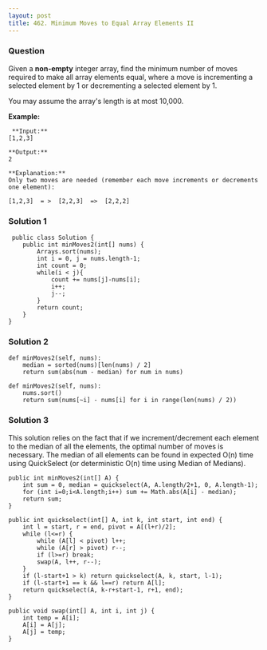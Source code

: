 ```yaml
---
layout: post
title: 462. Minimum Moves to Equal Array Elements II
---
```

### Question
Given a **non-empty** integer array, find the minimum number of moves required
to make all array elements equal, where a move is incrementing a selected
element by 1 or decrementing a selected element by 1.

You may assume the array's length is at most 10,000.

 **Example:**

    
    
     **Input:**
    [1,2,3]
    
    **Output:**
    2
    
    **Explanation:**
    Only two moves are needed (remember each move increments or decrements one element):
    
    [1,2,3]  = >  [2,2,3]  =>  [2,2,2]
    

### Solution 1
    
    
     public class Solution {
        public int minMoves2(int[] nums) {
            Arrays.sort(nums);
            int i = 0, j = nums.length-1;
            int count = 0;
            while(i < j){
                count += nums[j]-nums[i];
                i++;
                j--;
            }
            return count;
        }
    }


### Solution 2
    
    
    def minMoves2(self, nums):
        median = sorted(nums)[len(nums) / 2]
        return sum(abs(num - median) for num in nums)
    
    def minMoves2(self, nums):
        nums.sort()
        return sum(nums[~i] - nums[i] for i in range(len(nums) / 2))


### Solution 3
This solution relies on the fact that if we increment/decrement each element
to the median of all the elements, the optimal number of moves is necessary.
The median of all elements can be found in expected O(n) time using
QuickSelect (or deterministic O(n) time using Median of Medians).

    
    
    public int minMoves2(int[] A) {
        int sum = 0, median = quickselect(A, A.length/2+1, 0, A.length-1);
        for (int i=0;i<A.length;i++) sum += Math.abs(A[i] - median);
        return sum;
    }
    
    public int quickselect(int[] A, int k, int start, int end) {
        int l = start, r = end, pivot = A[(l+r)/2];
        while (l<=r) {
            while (A[l] < pivot) l++;
            while (A[r] > pivot) r--;
            if (l>=r) break;
            swap(A, l++, r--);
        }
        if (l-start+1 > k) return quickselect(A, k, start, l-1);
        if (l-start+1 == k && l==r) return A[l];
        return quickselect(A, k-r+start-1, r+1, end);
    }
    
    public void swap(int[] A, int i, int j) {
        int temp = A[i];
        A[i] = A[j];
        A[j] = temp;
    }
    



